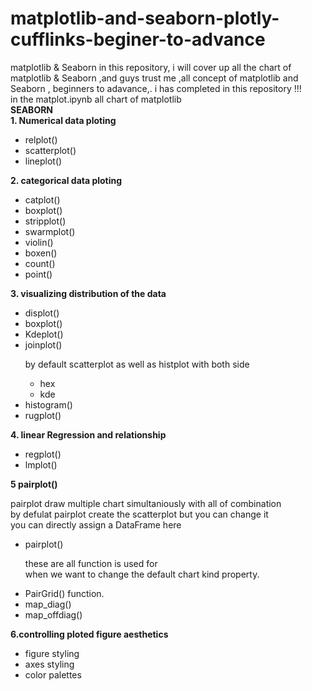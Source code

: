 # matplotlib-and-seaborn-plotly-cufflinks-beginer-to-advance
matplotlib & Seaborn
in this repository, i will cover up all the chart of matplotlib &amp; Seaborn ,and guys trust me ,all concept of matplotlib and Seaborn , beginners to adavance,. i has completed in this repository !!!<br>
in the matplot.ipynb all chart of matplotlib<br>
<b>SEABORN</b><br>
<b>1. Numerical data ploting</b>
<ul>
    <li>relplot()</li>
    <li>scatterplot()</li>
    <li>lineplot()</li>
    </ul>
    <b>2. categorical data ploting</b>
    <ul>
        <li>catplot()</li>
        <li>boxplot()</li>
        <li>stripplot()</li>
        <li>swarmplot()</li>
        <li>violin()</li>
        <li>boxen()</li>
        <li>count()</li>
        <li>point()</li>
    </ul>
    <b>3. visualizing distribution of the data</b>
    <ul>
        <li>displot()</li>
        <li>boxplot()</li>
        <li>Kdeplot()</li>
        <li>joinplot()</li>
    <p> by default scatterplot as well as histplot with both side</p>
        <ul>
            <li>hex</li>
            <li>kde</li>
        </ul>
    <li>histogram()</li>
    <li>rugplot()</li>
    </ul>
    <b>4. linear Regression and relationship</b>
    <ul>
        <li>regplot()</li>
        <li>lmplot()</li>
</ul>
<b>5 pairplot()</b>
    <p>pairplot draw multiple chart simultaniously with all of combination<br>
    by defulat pairplot create the scatterplot but you can change it<br>
    you can directly assign a DataFrame here</p>
<ul>
    <li>pairplot()</li>
        <p>these are all function is used for <br>
            when we want to change the default chart kind property.</p>
    <li>PairGrid()  function.</li>
    <li> map_diag()</li>
    <li>map_offdiag()</li>
    </ul>
<b>6.controlling ploted figure aesthetics </b>
    <ul>
        <li>figure styling</li>
        <li>axes styling</li>
        <li>color palettes</li>
    </ul>

